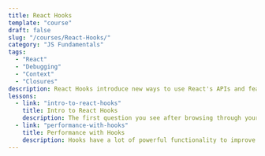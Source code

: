 ```yaml
---
title: React Hooks
template: "course"
draft: false
slug: "/courses/React-Hooks/"
category: "JS Fundamentals"
tags:
  - "React"
  - "Debugging"
  - "Context"
  - "Closures"
description: React Hooks introduce new ways to use React's APIs and features, while writing less code to do so! But what's the big deal? Why should you care about Hooks? Do you need to refactor all your old code? And why do I see so many people sharing hooks online? This course will introduce engineers to React Hooks, the differences between writing Class Components and Hooked Components, and some common patterns in writing components with Hooks.
lessons: 
  - link: "intro-to-react-hooks"
    title: Intro to React Hooks
    description: The first question you see after browsing through your news and hearing conversations from your fellow engineers is what are Hooks? What can you do with Hooks? How do they compare to writing React with classes? These questions, and more, will be covered in this lesson.
  - link: "performance-with-hooks"
    title: Performance with Hooks
    description: Hooks have a lot of powerful functionality to improve the performance of React applications and components. They can save a lot of headaches in rendering behavior, and come in handy to make code more understandable. In this lesson, we'll focus on how to use React Hooks to identify performance opportunities for your React code.
---
```

